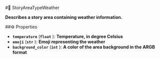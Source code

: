 #🔮 StoryAreaTypeWeather

**Describes a story area containing weather information.**

##⚙️ Properties

- **`temperature`** (**`float`** ): **Temperature, in degree Celsius**
- **`emoji`** (**`str`** ): **Emoji representing the weather**
- **`background_color`** (**`int`** ): **A color of the area background in the ARGB format**

